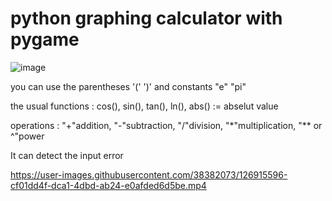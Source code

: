 # python graphing calculator with pygame

![image](https://user-images.githubusercontent.com/38382073/126915241-6811e7db-120e-4819-a549-a5c3c217582b.PNG)

you can use the parentheses '(' ')' and constants "e" "pi"

the usual functions : cos(), sin(), tan(), ln(), abs() := abselut value

operations : "+"addition, "-"subtraction, "/"division, "*"multiplication, "** or ^"power

It can detect the input error


https://user-images.githubusercontent.com/38382073/126915596-cf01dd4f-dca1-4dbd-ab24-e0afded6d5be.mp4
